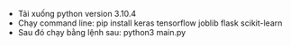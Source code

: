 - Tải xuống python version 3.10.4
- Chạy command line: pip install keras tensorflow joblib flask scikit-learn
- Sau đó chạy bằng lệnh sau: python3 main.py